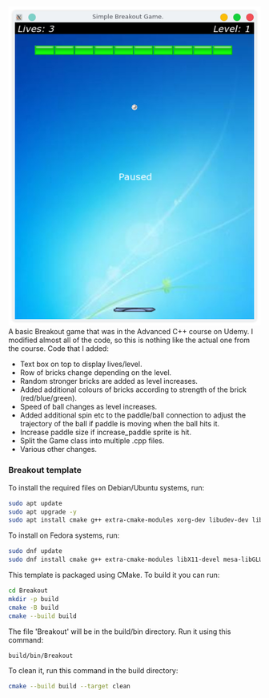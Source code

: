 <img src="Images/Breakout.png" alt="Picture of Breakout game">
A basic Breakout game that was in the Advanced C++ course on Udemy.
I modified almost all of the code, so this is nothing like the actual one from the course. 
Code that I added:
<ul>
    <li>Text box on top to display lives/level.</li>
    <li>Row of bricks change depending on the level.</li>
    <li>Random stronger bricks are added as level increases.</li>
    <li>Added additional colours of bricks according to strength of the brick (red/blue/green).</li>
    <li>Speed of ball changes as level increases.</li>
    <li>Added additional spin etc to the paddle/ball connection to adjust the trajectory of the ball if paddle is moving when the ball hits it.</li>
    <li>Increase paddle size if increase_paddle sprite is hit.</li>
    <li>Split the Game class into multiple .cpp files.</li>
    <li>Various other changes.</li>
</ul>


### Breakout template
To install the required files on Debian/Ubuntu systems, run:
```bash
sudo apt update
sudo apt upgrade -y
sudo apt install cmake g++ extra-cmake-modules xorg-dev libudev-dev libopenal-dev libvorbis-dev libflac-dev libsfml-dev
```
To install on Fedora systems, run:
```bash
sudo dnf update
sudo dnf install cmake g++ extra-cmake-modules libX11-devel mesa-libGLU-devel libudev-devel openal-soft-devel libvorbis-devel flac-devel SFML-devel libXrandr-devel libXcursor-devel
```
This template is packaged using CMake.
To build it you can run:
```bash
cd Breakout
mkdir -p build
cmake -B build
cmake --build build
```
The file 'Breakout' will be in the build/bin directory. Run it using this command:
```bash
build/bin/Breakout
```

To clean it, run this command in the build directory:
```bash
cmake --build build --target clean
```
